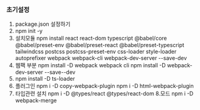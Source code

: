 ### 초기설정

1. package.json 설정하기
2. npm init -y
3. 설치모듈
   npm install react react-dom typescript @babel/core @babel/preset-env @babel/preset-react @babel/preset-typescript tailwindcss postcss postcss-preset-env css-loader style-loader autoprefixer webpack webpack-cli webpack-dev-server --save-dev
4. 웹팩 부분
   npm install -D webpack webpack cli
   npm install -D webpack-dev-server --save--dev
5. npm install -D ts-loader
6. 플러그인
   npm i -D copy-webpack-plugin
   npm i -D html-webpack-plugin
7. 타입관련 설치
   npm i -D @types/react @types/react-dom 8.모드
   npm i -D webpack-merge
